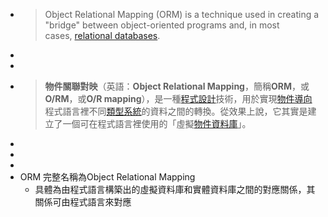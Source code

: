 - > Object Relational Mapping (ORM) is a technique used in creating a "bridge" between object-oriented programs and, in most cases, [relational databases](https://www.freecodecamp.org/news/what-is-a-relational-database-rdbms-definition/).
- 
- 
- > **物件關聯對映**（英語：**Object Relational Mapping**，簡稱**ORM**，或**O/RM**，或**O/R mapping**），是一種[程式設計](https://zh.m.wikipedia.org/wiki/%E7%A8%8B%E5%BC%8F%E8%A8%AD%E8%A8%88)技術，用於實現[物件導向](https://zh.m.wikipedia.org/wiki/%E7%89%A9%E4%BB%B6%E5%B0%8E%E5%90%91)程式語言裡不同[類型系統](https://zh.m.wikipedia.org/wiki/%E9%A1%9E%E5%9E%8B%E7%B3%BB%E7%B5%B1)的資料之間的轉換。從效果上說，它其實是建立了一個可在程式語言裡使用的「虛擬[物件資料庫](https://zh.m.wikipedia.org/wiki/%E7%89%A9%E4%BB%B6%E8%B3%87%E6%96%99%E5%BA%AB)」。
- 
- 
- 
- ORM 完整名稱為Object Relational Mapping
    - 具體為由程式語言構築出的虛擬資料庫和實體資料庫之間的對應關係，其關係可由程式語言來對應
